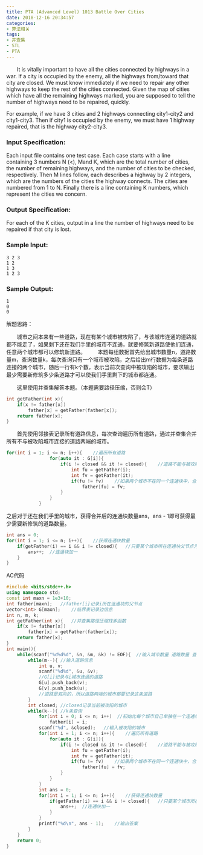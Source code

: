 ```yaml
---
title: PTA (Advanced Level) 1013 Battle Over Cities
date: 2018-12-16 20:34:57
categories: 
- 算法相关
tags:
- 并查集
- STL
- PTA
---
```


　　It is vitally important to have all the cities connected by highways in a war. If a city is occupied by the enemy, all the highways from/toward that city are closed. We must know immediately if we need to repair any other highways to keep the rest of the cities connected. Given the map of cities which have all the remaining highways marked, you are supposed to tell the number of highways need to be repaired, quickly.

For example, if we have 3 cities and 2 highways connecting city1-city2 and city1-city3. Then if city1 is occupied by the enemy, we must have 1 highway repaired, that is the highway city2-city3.

### Input Specification:

Each input file contains one test case. Each case starts with a line containing 3 numbers N (<), Mand K, which are the total number of cities, the number of remaining highways, and the number of cities to be checked, respectively. Then M lines follow, each describes a highway by 2 integers, which are the numbers of the cities the highway connects. The cities are numbered from 1 to N. Finally there is a line containing K numbers, which represent the cities we concern.

### Output Specification:

For each of the K cities, output in a line the number of highways need to be repaired if that city is lost.

### Sample Input:

```in
3 2 3
1 2
1 3
1 2 3
```

### Sample Output:

```out
1
0
0
```

解题思路：

　　城市之间本来有一些道路，现在有某个城市被攻陷了，与该城市连通的道路就都不能走了，如果剩下还在我们手里的城市不连通，就要修筑新道路使他们连通，任意两个城市都可以修筑新道路。
　　本题每组数据首先给出城市数量n，道路数量m，查询数量k，每次查询只有一个城市被攻陷，之后给出m行数据为每条道路连接的两个城市，随后一行有k个数，表示当前次查询中被攻陷的城市，要求输出最少需要新修筑多少条道路才可以使我们手里剩下的城市都连通。

　　这里使用并查集解答本题。（本题需要路径压缩，否则会T）

```c++
int getFather(int x){
    if(x != father[x])
        father[x] = getFather(father[x]);
    return father[x];
}
```

　　首先使用邻接表记录所有道路信息，每次查询遍历所有道路，通过并查集合并所有不与被攻陷城市连接的道路两端的城市。

```c++
for(int i = 1; i <= n; i++){    //遍历所有道路
                for(auto it : G[i]){
                    if(i != closed && it != closed){    //道路不能与被攻陷的城市相连
                        int fu = getFather(i);
                        int fv = getFather(it);
                        if(fu != fv)    //如果两个城市不在同一个连通块中，合并这两个连通块
                            father[fu] = fv;
                    }
                }
            }
```

 之后对于还在我们手里的城市，获得合并后的连通块数量ans，ans - 1即可获得最少需要新修筑的道路数量。 

```c++
int ans = 0;
for(int i = 1; i <= n; i++){    //获得连通块数量
    if(getFather(i) == i && i != closed){   //只要某个城市所在连通块父节点为自己且这个城市不是被攻陷的城市
        ans++;  //连通块加一
    }
}
```

AC代码

```c++
#include <bits/stdc++.h>
using namespace std;
const int maxn = 1e3+10;
int father[maxn];   //father[i]记录i所在连通块的父节点
vector<int> G[maxn];    //临界表记录边信息
int n, m, k;
int getFather(int x){   //并查集路径压缩找爹函数
    if(x != father[x])
        father[x] = getFather(father[x]);
    return father[x];
}
int main(){
    while(scanf("%d%d%d", &n, &m, &k) != EOF){  //输入城市数量 道路数量 查询数量
        while(m--){ //输入道路信息
            int u, v;
            scanf("%d%d", &u, &v);
            //G[i]记录与i城市连通的道路
            G[u].push_back(v);
            G[v].push_back(u);
            //道路是双向的，所以道路两端的城市都要记录这条道路
        }
        int closed; //closed记录当前被攻陷的城市
        while(k--){ //k条查询
            for(int i = 0; i <= n; i++)  //初始化每个城市自己单独在一个连通块
                father[i] = i;
            scanf("%d", &closed);   //输入被攻陷的城市
            for(int i = 1; i <= n; i++){    //遍历所有道路
                for(auto it : G[i]){
                    if(i != closed && it != closed){    //道路不能与被攻陷的城市相连
                        int fu = getFather(i);
                        int fv = getFather(it);
                        if(fu != fv)    //如果两个城市不在同一个连通块中，合并这两个连通块
                            father[fu] = fv;
                    }
                }
            }
            int ans = 0;
            for(int i = 1; i <= n; i++){    //获得连通块数量
                if(getFather(i) == i && i != closed){   //只要某个城市所在连通块父节点为自己且这个城市不是被攻陷的城市
                    ans++;  //连通块加一
                }
            }
            printf("%d\n", ans - 1);    //输出答案
        }
    }
    return 0;
}
```

